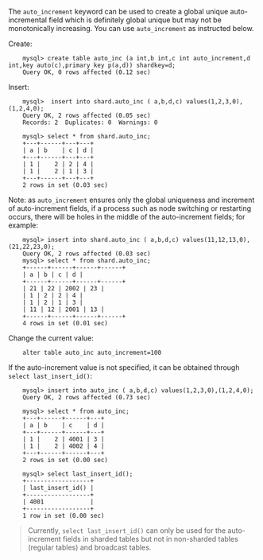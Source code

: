 The `auto_increment` keyword can be used to create a global unique auto-incremental field which is definitely global unique but may not be monotonically increasing. You can use `auto_increment` as instructed below.

Create:
```
	mysql> create table auto_inc (a int,b int,c int auto_increment,d int,key auto(c),primary key p(a,d)) shardkey=d;
	Query OK, 0 rows affected (0.12 sec)
```

Insert:
```
	mysql>  insert into shard.auto_inc ( a,b,d,c) values(1,2,3,0),(1,2,4,0);
	Query OK, 2 rows affected (0.05 sec)
	Records: 2  Duplicates: 0  Warnings: 0

	mysql> select * from shard.auto_inc;
	+---+------+---+---+
	| a | b    | c | d |
	+---+------+---+---+
	| 1 |    2 | 2 | 4 |
	| 1 |    2 | 1 | 3 |
	+---+------+---+---+
	2 rows in set (0.03 sec)
```

Note: as `auto_increment` ensures only the global uniqueness and increment of auto-increment fields, if a process such as node switching or restarting occurs, there will be holes in the middle of the auto-increment fields; for example:
```
    mysql> insert into shard.auto_inc ( a,b,d,c) values(11,12,13,0),(21,22,23,0);
    Query OK, 2 rows affected (0.03 sec)
    mysql> select * from shard.auto_inc;
    +‐‐‐‐‐‐+‐‐‐‐‐‐+‐‐‐‐‐‐+‐‐‐‐‐‐+
    | a | b | c | d |
    +‐‐‐‐‐‐+‐‐‐‐‐‐+‐‐‐‐‐‐+‐‐‐‐‐‐+
    | 21 | 22 | 2002 | 23 |
    | 1 | 2 | 2 | 4 |
    | 1 | 2 | 1 | 3 |
    | 11 | 12 | 2001 | 13 |
    +‐‐‐‐‐‐+‐‐‐‐‐‐+‐‐‐‐‐‐+‐‐‐‐‐‐+
    4 rows in set (0.01 sec)
```

Change the current value:
```
	alter table auto_inc auto_increment=100
```

If the auto-increment value is not specified, it can be obtained through `select last_insert_id()`:
```
	mysql> insert into auto_inc ( a,b,d,c) values(1,2,3,0),(1,2,4,0);
	Query OK, 2 rows affected (0.73 sec)

	mysql> select * from auto_inc;
	+---+------+------+---+
	| a | b    | c    | d |
	+---+------+------+---+
	| 1 |    2 | 4001 | 3 |
	| 1 |    2 | 4002 | 4 |
	+---+------+------+---+
	2 rows in set (0.00 sec)

	mysql> select last_insert_id();
	+------------------+
	| last_insert_id() |
	+------------------+
	| 4001             |
	+------------------+
	1 row in set (0.00 sec)
```
>Currently, `select last_insert_id()` can only be used for the auto-increment fields in sharded tables but not in non-sharded tables (regular tables) and broadcast tables.
